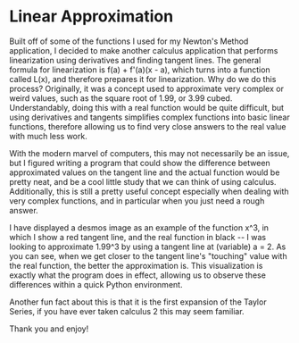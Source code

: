 # Linear Approximation
Built off of some of the functions I used for my Newton's Method application, I decided to make another calculus application that performs linearization using derivatives and finding tangent lines. The general formula for linearization is f(a) + f'(a)(x - a), which turns into a function called L(x), and therefore prepares it for linearization. Why do we do this process? Originally, it was a concept used to approximate very complex or weird values, such as the square root of 1.99, or 3.99 cubed. Understandably, doing this with a real function would be quite difficult, but using derivatives and tangents simplifies complex functions into basic linear functions, therefore allowing us to find very close answers to the real value with much less work. 

With the modern marvel of computers, this may not necessarily be an issue, but I figured writing a program that could show the difference between approximated values on the tangent line and the actual function would be pretty neat, and be a cool little study that we can think of using calculus. Additionally, this is still a pretty useful concept especially when dealing with very complex functions, and in particular when you just need a rough answer. 

I have displayed a desmos image as an example of the function x^3, in which I show a red tangent line, and the real function in black -- I was looking to approximate 1.99^3 by using a tangent line at (variable) a = 2. As you can see, when we get closer to the tangent line's "touching" value with the real function, the better the approximation is. This visualization is exactly what the program does in effect, allowing us to observe these differences within a quick Python environment.

Another fun fact about this is that it is the first expansion of the Taylor Series, if you have ever taken calculus 2 this may seem familiar.

Thank you and enjoy!
